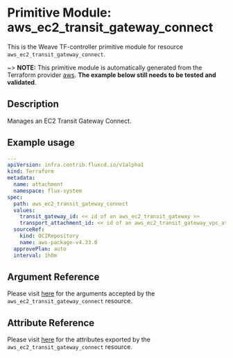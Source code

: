 
# Primitive Module: aws_ec2_transit_gateway_connect

This is the Weave TF-controller primitive module for resource `aws_ec2_transit_gateway_connect`.

~> **NOTE:** This primitive module is automatically generated from the Terraform provider [aws](https://registry.terraform.io/providers/hashicorp/aws/latest/docs/resources/aws_ec2_transit_gateway_connect). **The example below still needs to be tested and validated**.

## Description

Manages an EC2 Transit Gateway Connect.

## Example usage

```yaml
---
apiVersion: infra.contrib.fluxcd.io/v1alpha1
kind: Terraform
metadata:
  name: attachment
  namespace: flux-system
spec:
  path: aws_ec2_transit_gateway_connect
  values:
    transit_gateway_id: << id of an aws_ec2_transit_gateway >>
    transport_attachment_id: << id of an aws_ec2_transit_gateway_vpc_attachment >>
  sourceRef:
    kind: OCIRepository
    name: aws-package-v4.33.0
  approvePlan: auto
  interval: 1h0m
```

## Argument Reference

Please visit [here](https://registry.terraform.io/providers/hashicorp/aws/4.33.0/docs/resources/iam_policy#argument-reference) for the arguments accepted by the `aws_ec2_transit_gateway_connect` resource.

## Attribute Reference

Please visit [here](https://registry.terraform.io/providers/hashicorp/aws/4.33.0/docs/resources/iam_policy#attributes-reference) for the attributes exported by the `aws_ec2_transit_gateway_connect` resource.
